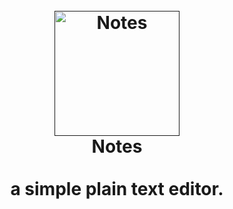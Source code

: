 <h1 align="center">
  <br>
  <a href=""><img src="Notes / bundle.svg " alt="Notes" width="200"></a>
  <br>
  Notes
  <br>
  <br>
  a simple plain text editor.
  <br>
  <br>
</h1>

